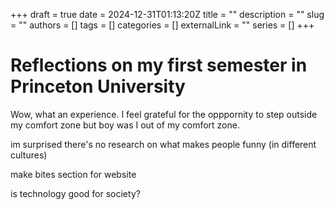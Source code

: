 +++ 
draft = true
date = 2024-12-31T01:13:20Z
title = ""
description = ""
slug = ""
authors = []
tags = []
categories = []
externalLink = ""
series = []
+++

# Reflections on my first semester in Princeton University

Wow, what an experience. I feel grateful for the opppornity to step outside my comfort zone but boy was I out of my comfort zone.

im surprised there's no research on what makes people funny (in different cultures)

make bites section for website

is technology good for society?